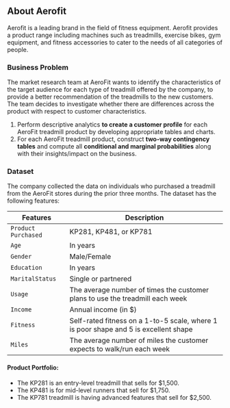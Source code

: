 ## About Aerofit

Aerofit is a leading brand in the field of fitness equipment. Aerofit provides a product range including machines such as treadmills, exercise bikes, gym equipment, and fitness accessories to cater to the needs of all categories of people.

  
### Business Problem

The market research team at AeroFit wants to identify the characteristics of the target audience for each type of treadmill offered by the company, to provide a better recommendation of the treadmills to the new customers. The team decides to investigate whether there are differences across the product with respect to customer characteristics.

1.  Perform descriptive analytics  **to create a customer profile**  for each AeroFit treadmill product by developing appropriate tables and charts.
2.  For each AeroFit treadmill product, construct  **two-way contingency tables**  and compute all  **conditional and marginal probabilities**  along with their insights/impact on the business.

### Dataset

The company collected the data on individuals who purchased a treadmill from the AeroFit stores during the prior three months. The dataset has the following features:


| Features          | Description                                                                                       |
|------------------|---------------------------------------------------------------------------------------------------|
| `Product Purchased` | KP281, KP481, or KP781                                                                          |
| `Age`            | In years                                                                                           |
| `Gender`         | Male/Female                                                                                        |
| `Education`      | In years                                                                                           |
| `MaritalStatus`  | Single or partnered                                                                                |
| `Usage`          | The average number of times the customer plans to use the treadmill each week                      |
| `Income`         | Annual income (in $)                                                                               |
| `Fitness`        | Self-rated fitness on a 1-to-5 scale, where 1 is poor shape and 5 is excellent shape               |
| `Miles`          | The average number of miles the customer expects to walk/run each week                             |


#### Product Portfolio:

-   The KP281 is an entry-level treadmill that sells for $1,500.
-   The KP481 is for mid-level runners that sell for $1,750.
-   The KP781 treadmill is having advanced features that sell for $2,500.